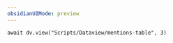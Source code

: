 ```yaml
---
obsidianUIMode: preview
---
```


```dataviewjs
await dv.view("Scripts/Dataview/mentions-table", 3)
```